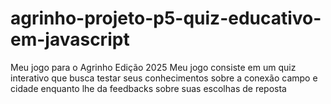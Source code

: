 # agrinho-projeto-p5-quiz-educativo-em-javascript
Meu jogo para o Agrinho Edição 2025
 Meu jogo consiste em um quiz interativo
 que busca testar seus conhecimentos sobre a conexão campo e cidade
 enquanto lhe da feedbacks sobre suas escolhas de reposta
